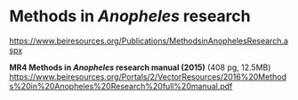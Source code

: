 # Methods in *Anopheles* research
https://www.beiresources.org/Publications/MethodsinAnophelesResearch.aspx

**MR4 Methods in *Anopheles* research manual (2015)** (408 pg, 12.5MB)
https://www.beiresources.org/Portals/2/VectorResources/2016%20Methods%20in%20Anopheles%20Research%20full%20manual.pdf
